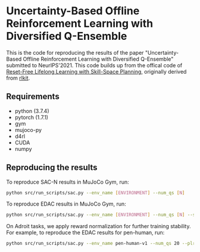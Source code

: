 # Uncertainty-Based Offline Reinforcement Learning with Diversified Q-Ensemble

This is the code for reproducing the results of the paper "Uncertainty-Based Offline Reinforcement Learning with Diversified Q-Ensemble" submitted to NeurIPS'2021. This code builds up from the offical code of [Reset-Free Lifelong Learning with Skill-Space Planning](https://sites.google.com/berkeley.edu/reset-free-lifelong-learning), originally derived from [rlkit](https://github.com/vitchyr/rlkit). 
## Requirements

* python (3.7.4)
* pytorch (1.7.1)
* gym
* mujoco-py
* d4rl
* CUDA
* numpy

## Reproducing the results

To reproduce SAC-N results in MuJoCo Gym, run:

```bash
python src/run_scripts/sac.py --env_name [ENVIRONMENT] --num_qs [N]
```

To reproduce EDAC results in MuJoCo Gym, run:

```bash
python src/run_scripts/sac.py --env_name [ENVIRONMENT] --num_qs [N] --sigma [ETA]
```

On Adroit tasks, we apply reward normalization for further training stability. For example, to reproduce the EDAC results for pen-human, run:

```bash
python src/run_scripts/sac.py --env_name pen-human-v1 --num_qs 20 --plr 3e-5 --sigma 1000 --reward_mean --reward_std 1.0
```
